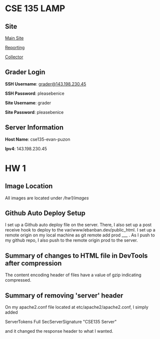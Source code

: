 # CSE 135 LAMP 
## Site 

[Main Site](http://ebanban.dev/)

[Reporting](http://reporting.ebanban.dev/)

[Collector](http://collector.ebanban.dev/)

## Grader Login 
**SSH Username**: grader@143.198.230.45

**SSH Password**: pleasebenice

**Site Username**: grader

**Site Password**: pleasebenice

## Server Information
**Host Name**: cse135-evan-puzon

**Ipv4**: 143.198.230.45

# HW 1

## Image Location
All images are located under */hw1/images*

## Github Auto Deploy Setup
I set up a Github auto deploy file on the server. There, I also set up a post receive hook to deploy to the var/www/ebanban.dev/public_html. I set up a remote origin on my local machine as git remote add prod ___ . As I push to my github repo, I also push to the remote origin prod to the server. 

## Summary of changes to HTML file in DevTools after compression
The content encoding header of files have a value of gzip indicating compressed.

## Summary of removing 'server' header
On my apache2.conf file located at etc/apache2/apache2.conf, I simply added 

ServerTokens Full 
SecServerSignature "CSE135 Server"

and it changed the response header to what I wanted. 


